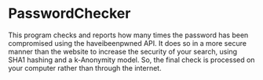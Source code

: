 # PasswordChecker

This program checks and reports how many times the password has been compromised using the haveibeenpwned API. It does so in a more secure manner than the website to increase the security of your search, using SHA1 hashing and a k-Anonymity model. So, the final check is processed on your computer rather than through the internet.
